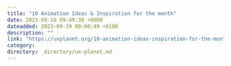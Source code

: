 ```yaml
---
title: "10 Animation Ideas & Inspiration for the month"
date: 2023-09-18 09:49:39 +0000
dateadded: 2023-09-19 00:00:49 +0100
description: ""
link: "https://uxplanet.org/10-animation-ideas-inspiration-for-the-month-3468f8746f97?source=rss----819cc2aaeee0---4"
category:
directory: _directory/ux-planet.md
---
```

